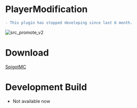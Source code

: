 # PlayerModification


```diff
- This plugin has stopped developing since last 6 month.
```

![src_promote_v2](https://user-images.githubusercontent.com/88251253/161236541-b79d5415-72cd-4f1f-999b-ed8d9b398934.png)


# Download
[SpigotMC](https://www.spigotmc.org/resources/playermodification-modify-per-world-players-value-such-as-health-movement-speed-and-more.66451/)
# Development Build
- Not available now




